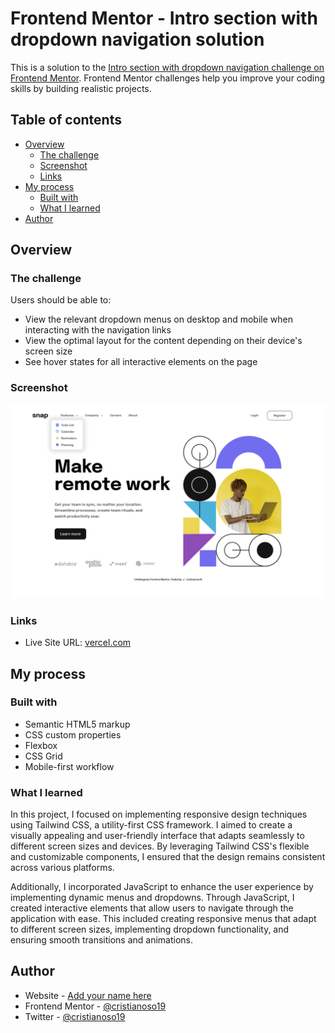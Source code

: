 # Frontend Mentor - Intro section with dropdown navigation solution

This is a solution to the [Intro section with dropdown navigation challenge on Frontend Mentor](https://www.frontendmentor.io/challenges/intro-section-with-dropdown-navigation-ryaPetHE5). Frontend Mentor challenges help you improve your coding skills by building realistic projects. 

## Table of contents

- [Overview](#overview)
  - [The challenge](#the-challenge)
  - [Screenshot](#screenshot)
  - [Links](#links)
- [My process](#my-process)
  - [Built with](#built-with)
  - [What I learned](#what-i-learned)
- [Author](#author)

## Overview

### The challenge

Users should be able to:

- View the relevant dropdown menus on desktop and mobile when interacting with the navigation links
- View the optimal layout for the content depending on their device's screen size
- See hover states for all interactive elements on the page

### Screenshot

![](./screenshots/Screenshot%20DropDown%201.png)

### Links

- Live Site URL: [vercel.com](https://fm-drop-down-navigation.vercel.app/)

## My process

### Built with

- Semantic HTML5 markup
- CSS custom properties
- Flexbox
- CSS Grid
- Mobile-first workflow


### What I learned
In this project, I focused on implementing responsive design techniques using Tailwind CSS, a utility-first CSS framework. I aimed to create a visually appealing and user-friendly interface that adapts seamlessly to different screen sizes and devices. By leveraging Tailwind CSS's flexible and customizable components, I ensured that the design remains consistent across various platforms.

Additionally, I incorporated JavaScript to enhance the user experience by implementing dynamic menus and dropdowns. Through JavaScript, I created interactive elements that allow users to navigate through the application with ease. This included creating responsive menus that adapt to different screen sizes, implementing dropdown functionality, and ensuring smooth transitions and animations.
## Author

- Website - [Add your name here](https://www.cristianoso19.com)
- Frontend Mentor - [@cristianoso19](https://www.frontendmentor.io/profile/cristianoso19)
- Twitter - [@cristianoso19](https://www.twitter.com/cristianoso19)


